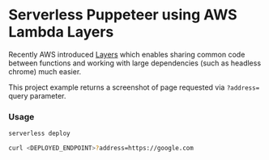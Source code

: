 # Serverless Puppeteer using AWS Lambda Layers

Recently AWS introduced [Layers](https://aws.amazon.com/about-aws/whats-new/2018/11/aws-lambda-now-supports-custom-runtimes-and-layers/) which enables sharing common code between functions and working with large dependencies (such as headless chrome) much easier.

This project example returns a screenshot of page requested via `?address=` query parameter.

### Usage
```sh
serverless deploy

curl <DEPLOYED_ENDPOINT>?address=https://google.com
```

